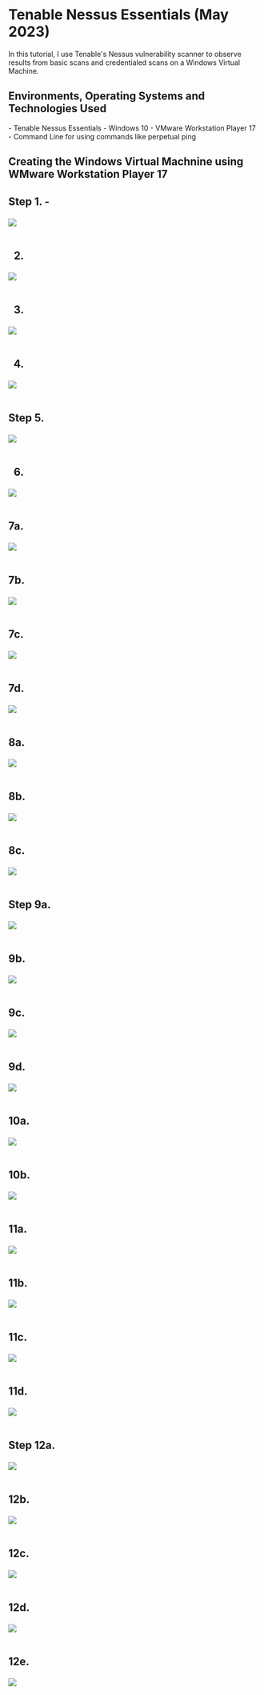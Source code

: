 <h1>Tenable Nessus Essentials (May 2023)</h1>
In this tutorial, I use Tenable's Nessus vulnerability scanner to observe results from basic scans and credentialed scans on a Windows Virtual Machine.
<br />


<h2>Environments, Operating Systems and Technologies Used</h2>
- Tenable Nessus Essentials
- Windows 10 
- VMware Workstation Player 17
- Command Line for using commands like perpetual ping

<h2>Creating the Windows Virtual Machnine using WMware Workstation Player 17<h2/>                                                             

Step 1. - 

<p>
<img src="https://i.imgur.com/7zEePso.png"/?
</p>
<br />
<br />

2. 

<p>
<img src="https://i.imgur.com/2CQn642.png"/?
</p>
<br />
<br />

3. 

<p>
<img src="https://i.imgur.com/kys9bcy.png"/?
</p>
<br />
<br />

4.

<p>
<img src="https://i.imgur.com/bUNgoaQ.png"/?
</p>
<br />
<br />

Step 5.

<p>
<img src="https://i.imgur.com/nYqiSse.png"/?
</p>
<br />
<br />  
  
6. 
<p>
<img src="https://i.imgur.com/b6tGXwE.png"/?
</p>
<br />
<br />                                                            
                                                            
7a.
<p>
<img src="https://i.imgur.com/2qqNgXd.png"/?
</p>
<br />
<br />

7b.
<p>
<img src="https://i.imgur.com/qWZR808.png"/?
</p>
<br />
<br />

7c.
<p>
<img src="https://i.imgur.com/Mocs50t.png"/?
</p>
<br />
<br />

7d.
<p>
<img src="https://i.imgur.com/yrI5RrA.png"/?
</p>
<br />
<br />
  
8a.
<p>
<img src="https://i.imgur.com/jhIhBOh.png"/?
</p>
<br />
<br />
 
8b.
<p>
<img src="https://i.imgur.com/k48Koq0.png"/?
</p>
<br />
<br />

8c.
<p>
<img src="https://i.imgur.com/ee5vB9k.png"/?
</p>
<br />
<br />  

Step 9a.
<p>
<img src="https://i.imgur.com/C19b7ta.png"/?
</p>
<br />
<br />
  
9b.
<p>
<img src="https://i.imgur.com/WjLh2tX.png"/?
</p>
<br />
<br />  
  
9c. 
<p>
<img src="https://i.imgur.com/OfZlz9H.png"/?
</p>
<br />
<br />
 
9d.
<p>
<img src="https://i.imgur.com/GqWTi68.png"/?
</p>
<br />
<br />

10a.
<p>
<img src="https://i.imgur.com/52dP1BZ.png"/?
</p>
<br />
<br />
  
10b.
<p>
<img src="https://i.imgur.com/cui2HMT.png"/?
</p>
<br />
<br />

11a.
<p>
<img src="https://i.imgur.com/UOPeds8.png"/?
</p>
<br />
<br />
  
11b.
<p>
<img src="https://i.imgur.com/EUMV5u3.png"/?
</p>
<br />
<br />
  
11c.
<p>
<img src="https://i.imgur.com/YM4ZBos.png"/?
</p>
<br />
<br /> 
 
11d.  
<p>
<img src="https://i.imgur.com/PKx4DLd.png"/?
</p>
<br />
<br />   
  
Step 12a.
<p>
<img src="https://i.imgur.com/07dCU36.png"/?
</p>
<br />
<br />

12b.
<p>
<img src="https://i.imgur.com/tVh4uSl.png"/?
</p>
<br />
<br />
  
12c.
<p>
<img src="https://i.imgur.com/cvAcUUK.png"/?
</p>
<br />
<br />  
  
12d.  
<p>
<img src="https://i.imgur.com/rHlWf6G.png"/?
</p>
<br />
<br />  
  
12e.
<p>
<img src="https://i.imgur.com/zpFnE3L.png"/?
</p>
<br />
<br />  

